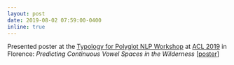 ```yaml
---
layout: post
date: 2019-08-02 07:59:00-0400
inline: true
---
```


Presented poster at the [Typology for Polyglot NLP Workshop](https://typology-and-nlp.github.io/2019/)  at [ACL 2019](http://www.acl2019.org/EN/index.xhtml) in Florence: *Predicting Continuous Vowel Spaces in the Wilderness* [[poster](https://typology-and-nlp.github.io/2019/assets/2019/posters/15_Predicting_Continuous_Vowel_Spaces_in_the_Wilderness.pdf)]
